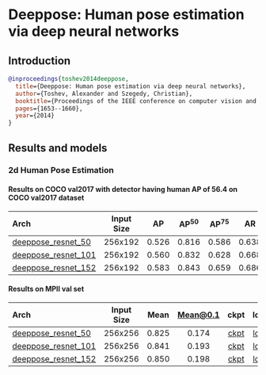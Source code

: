 # Deeppose: Human pose estimation via deep neural networks

## Introduction

<!-- [ALGORITHM] -->

```bibtex
@inproceedings{toshev2014deeppose,
  title={Deeppose: Human pose estimation via deep neural networks},
  author={Toshev, Alexander and Szegedy, Christian},
  booktitle={Proceedings of the IEEE conference on computer vision and pattern recognition},
  pages={1653--1660},
  year={2014}
}
```

## Results and models

### 2d Human Pose Estimation

#### Results on COCO val2017 with detector having human AP of 56.4 on COCO val2017 dataset

| Arch                                                                                   | Input Size |  AP   | AP<sup>50</sup> | AP<sup>75</sup> |  AR   | AR<sup>50</sup> |                                                        ckpt                                                        |                                                      log                                                      |
| :------------------------------------------------------------------------------------- | :--------: | :---: | :-------------: | :-------------: | :---: | :-------------: | :----------------------------------------------------------------------------------------------------------------: | :-----------------------------------------------------------------------------------------------------------: |
| [deeppose_resnet_50](/configs/top_down/deeppose/coco/deeppose_res50_coco_256x192.py)   |  256x192   | 0.526 |      0.816      |      0.586      | 0.638 |      0.887      | [ckpt](https://download.openmmlab.com/mmpose/top_down/deeppose/deeppose_res50_coco_256x192-f6de6c0e_20210205.pth)  | [log](https://download.openmmlab.com/mmpose/top_down/deeppose/deeppose_res50_coco_256x192_20210205.log.json)  |
| [deeppose_resnet_101](/configs/top_down/deeppose/coco/deeppose_res101_coco_256x192.py) |  256x192   | 0.560 |      0.832      |      0.628      | 0.668 |      0.900      | [ckpt](https://download.openmmlab.com/mmpose/top_down/deeppose/deeppose_res101_coco_256x192-2f247111_20210205.pth) | [log](https://download.openmmlab.com/mmpose/top_down/deeppose/deeppose_res101_coco_256x192_20210205.log.json) |
| [deeppose_resnet_152](/configs/top_down/deeppose/coco/deeppose_res152_coco_256x192.py) |  256x192   | 0.583 |      0.843      |      0.659      | 0.686 |      0.907      | [ckpt](https://download.openmmlab.com/mmpose/top_down/deeppose/deeppose_res152_coco_256x192-7df89a88_20210205.pth) | [log](https://download.openmmlab.com/mmpose/top_down/deeppose/deeppose_res152_coco_256x192_20210205.log.json) |

#### Results on MPII val set

| Arch                                                                                   | Input Size | Mean  | Mean@0.1 |                                                        ckpt                                                        |                                                      log                                                      |
| :------------------------------------------------------------------------------------- | :--------: | :---: | :------: | :----------------------------------------------------------------------------------------------------------------: | :-----------------------------------------------------------------------------------------------------------: |
| [deeppose_resnet_50](/configs/top_down/deeppose/mpii/deeppose_res50_mpii_256x256.py)   |  256x256   | 0.825 |  0.174   | [ckpt](https://download.openmmlab.com/mmpose/top_down/deeppose/deeppose_res50_mpii_256x256-c63cd0b6_20210203.pth)  | [log](https://download.openmmlab.com/mmpose/top_down/deeppose/deeppose_res50_mpii_256x256_20210203.log.json)  |
| [deeppose_resnet_101](/configs/top_down/deeppose/mpii/deeppose_res101_mpii_256x256.py) |  256x256   | 0.841 |  0.193   | [ckpt](https://download.openmmlab.com/mmpose/top_down/deeppose/deeppose_res101_mpii_256x256-87516a90_20210205.pth) | [log](https://download.openmmlab.com/mmpose/top_down/deeppose/deeppose_res101_mpii_256x256_20210205.log.json) |
| [deeppose_resnet_152](/configs/top_down/deeppose/mpii/deeppose_res152_mpii_256x256.py) |  256x256   | 0.850 |  0.198   | [ckpt](https://download.openmmlab.com/mmpose/top_down/deeppose/deeppose_res152_mpii_256x256-15f5e6f9_20210205.pth) | [log](https://download.openmmlab.com/mmpose/top_down/deeppose/deeppose_res152_mpii_256x256_20210205.log.json) |
